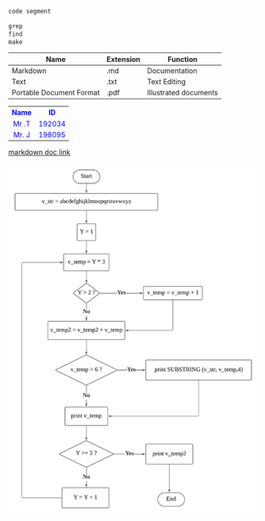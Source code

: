 `code segment`

```
grep
find
make
```

|Name| Extension| Function|
|----|-------|------|
|Markdown|.md|Documentation|
|Text|.txt|Text Editing|
|Portable Document Format|.pdf|Illustrated documents|


<table style="color:blue;text-align:center">
  <tr>
    <th>Name</th>
    <th>ID</th>
  </tr>
  <tr>
    <td>Mr .T</td>
    <td>192034</td>
  </tr>
  <tr>
    <td>Mr. J</td>
    <td>198095</td>
  </tr>
</table>


[markdown doc link](https://www.markdownguide.org/basic-syntax/)

![markdown - image](assets/img1.png)
